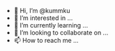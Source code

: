 - 👋 Hi, I’m @kummku
- 👀 I’m interested in ...
- 🌱 I’m currently learning ...
- 💞️ I’m looking to collaborate on ...
- 📫 How to reach me ...

<!---
kummku/kummku is a ✨ special ✨ repository because its `README.md` (this file) appears on your GitHub profile.
You can click the Preview link to take a look at your changes.
--->
